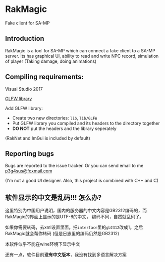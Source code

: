 # RakMagic
Fake client for SA-MP

## Introduction
RakMagic is a tool for SA-MP which can connect a fake client to a SA-MP server. 
Its has graphical UI, ability to read and write NPC record, simulation of player (Taking damage, doing animations)

## Compiling requirements:
Visual Studio 2017

[GLFW library](https://www.glfw.org/)

Add GLFW library:
 - Create two new directories: `lib`, `lib/GLFW`
 - Put GLFW library you compiled and its headers to the directory together
 - **DO NOT** put the headers and the library seperately

(RakNet and ImGui is included by default)

## Reporting bugs
Bugs are reported to the issue tracker. Or you can send email to me <p3g4sus@foxmail.com>

(I'm not a good UI designer. Also, this project is combined with C++ and C)

## 软件显示的中文是乱码!!! 怎么办?
这里特别为中国用户说明，国内的服务器的中文内容是GB2312编码的，而RakMagic的界面上显示的是UTF-8的中文，
编码不同，自然就乱码了。

如果你需要转码，去xml设置里面，把`interface`里的`gb2312`改成1。之后RakMagic就会帮你转码 (但是日志里的编码仍然是GB2312)

本软件似乎不能在wine环境下显示中文

还有一点，软件目前**没有中文版本**，我没有找到多语言解决方案
